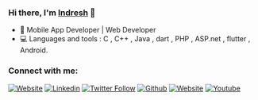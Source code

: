 ### Hi there, I'm [Indresh](https://www.linkedin.com/in/indresh-kashyap-1a91b0207/) 👋

- 🐛 Mobile App Developer  |  Web Developer
- 💻 Languages and tools : C , C++ , Java , dart , PHP , ASP.net , flutter , Android.


### Connect with me:

[![Website](https://img.shields.io/website?label=thelazylearner&style=flat-square&url=http%3A%2F%2Fthelazylearner)](https://thelazylearner.com/)
[![Linkedin](https://img.shields.io/badge/-indresh%20kashyap-blue?style=flat-square&logo=linkedin&logoColor=white&link=https://www.linkedin.com/in/indresh-kashyap-1a91b0207/)](https://www.linkedin.com/in/indresh-kashyap-1a91b0207/)
[![Twitter Follow](https://img.shields.io/twitter/follow/indreshkashyap7?color=1DA1F2&logo=twitter&style=flat-square)](https://twitter.com/intent/follow?original_referer=https%3A%2F%2Fgithub.com%20indreshkashyap7&screen_name=indreshkashyap7)
[![Github](https://img.shields.io/github/followers/Indreshkashyap?label=Follow&style=social)](https://github.com/Indreshkashyap)
[![Website](https://img.shields.io/website?label=Websites&style=flat-square&url=http://indreshkashyap.epizy.com/nic/)](http://indreshkashyap.epizy.com/nic/)
[![Youtube](https://img.shields.io/badge/-indresh%20kashyap-white?style=flat-square&logo=youtube&logoColor=red&link=https://www.youtube.com/watch?v=m5INRR8NJLQ)](https://www.youtube.com/watch?v=m5INRR8NJLQ)


[website]: https://thelazylearner.com/
[twitter]: https://twitter.com/indreshkashyap7
[youtube]: https://www.youtube.com/watch?v=m5INRR8NJLQ
[linkedin]: https://www.linkedin.com/in/indresh-kashyap-1a91b0207/
